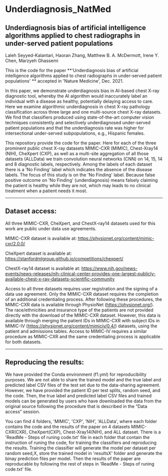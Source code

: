 # Underdiagnosis_NatMed

## Underdiagnosis bias of artificial intelligence algorithms applied to chest radiographs in under-served patient populations

Laleh Seyyed-Kalantari, Haoran Zhang, Matthew B. A. McDermott, Irene Y. Chen, Marzyeh Ghassemi 

This is the code for the paper **'Underdiagnosis bias of artificial intelligence algorithms applied to chest radiographs in under-served patient populations' ** accepted in 'Nature Medicine', Dec. 2021.

In this paper, we demonstrate underdiagnosis bias in AI-based chest X-ray diagnostic tool, whereby the AI algorithm would inaccurately label an individual with a disease as healthy, potentially delaying access to care. Here we examine algorithmic underdiagnosis in chest X-ray pathology classification across three large and one multi-source chest X-ray datasets. We find that classifiers produced using state-of-the-art computer vision techniques consistently and selectively underdiagnosed under-served patient populations and that the underdiagnosis rate was higher for intersectional under-served subpopulations, e.g., Hispanic females. 

This repository provide the code for the paper. Here for each of the three prominent public chest X-ray datasets MIMIC-CXR (MIMIC), Chest-Xray14 (NIH), CheXpert (CXP), as well as a multi-site aggregation of all those datasets (ALLData) we train convolution neural networks (CNN) on 14, 15, 14 and 8 diagnostic labels, respectively. Among the labels of each dataset there is a 'No Finding' label which indicates the absence of the disease labels. The focus of this study is on the 'No Finding' label. Because false positive outcome on 'No Finding' (underdiagnosis) means falsely claiming the patient is healthy while they are not, which may leads to no clinical treatment when a patient needs it most. 

----------------------------------------------------------------------------------------------------------------------------
## Dataset access:
All three MIMIC-CXR, CheXpert, and ChestX-ray14 datasets used for this work are public under data use agreements. 

MIMIC-CXR dataset is available at: https://physionet.org/content/mimic-cxr/2.0.0/

CheXpert dataset is available at: https://stanfordmlgroup.github.io/competitions/chexpert/

ChestX-ray14 dataset is available at: https://www.nih.gov/news-events/news-releases/nih-clinical-center-provides-one-largest-publicly-available-chest-x-ray-datasets-scientific-community

Access to all three datasets requires user registration and the signing of a data use agreement. Only the MIMIC-CXR dataset requires the completion of an additional credentialing process. After following these procedures, the MIMIC-CXR data is available through PhysioNet (https://physionet.org/). The race/ethnicities and insurance type of the patients are not provided directly with the download of the MIMIC-CXR dataset. However, this data is available through merging the patient IDs in MIMIC-CXR with subject IDs in MIMIC-IV (https://physionet.org/content/mimiciv/0.4/) datasets, using the patient and admissions tables. Access to MIMIC-IV requires a similar procedure as MIMIC-CXR and the same credentialing process is applicable for both datasets. 

----------------------------------------------------------------------------------------------------------------------------
## Reproducing the results:
We have provided the Conda environment (f1.yml) for reproducibility purposes. We are not able to share the trained model and the true label and predicted label CSV files of the test set due to the data-sharing agreement. However, we have provided the patient ID per test splits, random seed, and the code. Then, the true label and predicted label CSV files and trained models can be generated by users who have downloaded the data from the original source following the procedure that is described in the “Data access” session.

You can find 4 folders, 'MIMIC', 'CXP', 'NIH', 'ALLData', where each folder contains the code and the results of the paper on 4 datasets MIMIC-CXR(CXR), CheXpert(CXP), Chest-Xray14(NIH), and ALL dataset. 
There is a 'ReadMe - Steps of runing code.txt' file in each folder that contain the instruction of runing the code, for training the classifiers and reproducing the results. Training the classifier will generate the model per dataset per random seed,X, store the trained model in 'resultsX' folder and generate the binay prediction files per model. Then the results of the paper are reproducable by following the rest of steps in 'ReadMe - Steps of runing code.txt' file. 



